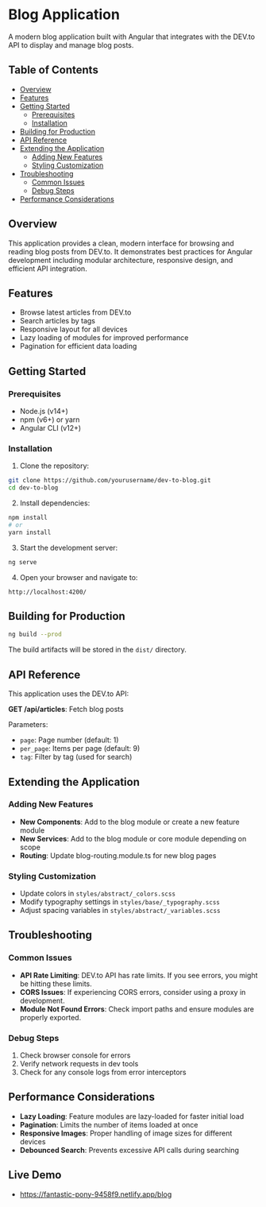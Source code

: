 # Blog Application

A modern blog application built with Angular that integrates with the DEV.to API to display and manage blog posts.

## Table of Contents

- [Overview](#overview)
- [Features](#features)
- [Getting Started](#getting-started)
  - [Prerequisites](#prerequisites)
  - [Installation](#installation)
- [Building for Production](#building-for-production)
- [API Reference](#api-reference)
- [Extending the Application](#extending-the-application)
  - [Adding New Features](#adding-new-features)
  - [Styling Customization](#styling-customization)
- [Troubleshooting](#troubleshooting)
  - [Common Issues](#common-issues)
  - [Debug Steps](#debug-steps)
- [Performance Considerations](#performance-considerations)

## Overview

This application provides a clean, modern interface for browsing and reading blog posts from DEV.to. It demonstrates best practices for Angular development including modular architecture, responsive design, and efficient API integration.

## Features

- Browse latest articles from DEV.to
- Search articles by tags
- Responsive layout for all devices
- Lazy loading of modules for improved performance
- Pagination for efficient data loading

## Getting Started

### Prerequisites

- Node.js (v14+)
- npm (v6+) or yarn
- Angular CLI (v12+)

### Installation

1. Clone the repository:

```bash
git clone https://github.com/yourusername/dev-to-blog.git
cd dev-to-blog
```

2. Install dependencies:

```bash
npm install
# or
yarn install
```

3. Start the development server:

```bash
ng serve
```

4. Open your browser and navigate to:

```
http://localhost:4200/
```

## Building for Production

```bash
ng build --prod
```

The build artifacts will be stored in the `dist/` directory.

## API Reference

This application uses the DEV.to API:

**GET /api/articles**: Fetch blog posts

Parameters:

- `page`: Page number (default: 1)
- `per_page`: Items per page (default: 9)
- `tag`: Filter by tag (used for search)

## Extending the Application

### Adding New Features

- **New Components**: Add to the blog module or create a new feature module
- **New Services**: Add to the blog module or core module depending on scope
- **Routing**: Update blog-routing.module.ts for new blog pages

### Styling Customization

- Update colors in `styles/abstract/_colors.scss`
- Modify typography settings in `styles/base/_typography.scss`
- Adjust spacing variables in `styles/abstract/_variables.scss`

## Troubleshooting

### Common Issues

- **API Rate Limiting**: DEV.to API has rate limits. If you see errors, you might be hitting these limits.
- **CORS Issues**: If experiencing CORS errors, consider using a proxy in development.
- **Module Not Found Errors**: Check import paths and ensure modules are properly exported.

### Debug Steps

1. Check browser console for errors
2. Verify network requests in dev tools
3. Check for any console logs from error interceptors

## Performance Considerations

- **Lazy Loading**: Feature modules are lazy-loaded for faster initial load
- **Pagination**: Limits the number of items loaded at once
- **Responsive Images**: Proper handling of image sizes for different devices
- **Debounced Search**: Prevents excessive API calls during searching

## Live Demo

- https://fantastic-pony-9458f9.netlify.app/blog
